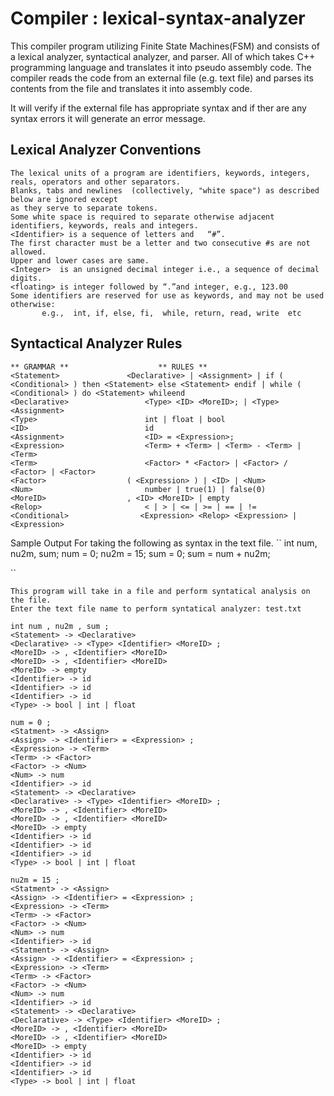 # Compiler : lexical-syntax-analyzer

This compiler program utilizing Finite State Machines(FSM) and consists of a lexical analyzer, syntactical analyzer, and parser.  All of which takes C++ programming language and translates it into pseudo assembly code. The compiler reads the code from an external file (e.g. text file) and parses its contents from the file and translates it into assembly code.

It will verify if the external file has appropriate syntax and if ther are any syntax errors it will generate an error message. 

## Lexical Analyzer Conventions
```
The lexical units of a program are identifiers, keywords, integers, reals, operators and other separators. 
Blanks, tabs and newlines  (collectively, "white space") as described below are ignored except 
as they serve to separate tokens. 
Some white space is required to separate otherwise adjacent identifiers, keywords, reals and integers.
<Identifier> is a sequence of letters and   “#”. 
The first character must be a letter and two consecutive #s are not allowed. 
Upper and lower cases are same. 
<Integer>  is an unsigned decimal integer i.e., a sequence of decimal digits.
<floating> is integer followed by “.”and integer, e.g., 123.00 
Some identifiers are reserved for use as keywords, and may not be used otherwise:
       e.g.,  int, if, else, fi,  while, return, read, write  etc
```

## Syntactical Analyzer Rules
```
** GRAMMAR **                    ** RULES **
<Statement>	              <Declarative> | <Assignment> | if ( <Conditional> ) then <Statement> else <Statement> endif | while ( <Conditional> ) do <Statement> whileend
<Declarative>	              <Type> <ID> <MoreID>; | <Type> <Assignment> 
<Type>                        int | float | bool
<ID>	                      id           
<Assignment>	              <ID> = <Expression>;
<Expression>	              <Term> + <Term> | <Term> - <Term> | <Term>
<Term>	                      <Factor> * <Factor> | <Factor> / <Factor> | <Factor>
<Factor>	              ( <Expression> ) | <ID> | <Num>
<Num>	                      number | true(1) | false(0)
<MoreID>	              , <ID> <MoreID> | empty
<Relop>	                      < | > | <= | >= | == | !=
<Conditional> 	             <Expression> <Relop> <Expression> | <Expression>
```

Sample Output
For taking the following as syntax in the text file.
``
int num, nu2m, sum;
num = 0;
nu2m = 15;
sum = 0;
sum = num + nu2m;

``

```
This program will take in a file and perform syntatical analysis on the file.
Enter the text file name to perform syntatical analyzer: test.txt

int num , nu2m , sum ;
<Statement> -> <Declarative>
<Declarative> -> <Type> <Identifier> <MoreID> ;
<MoreID> -> , <Identifier> <MoreID>
<MoreID> -> , <Identifier> <MoreID>
<MoreID> -> empty
<Identifier> -> id
<Identifier> -> id
<Identifier> -> id
<Type> -> bool | int | float

num = 0 ;
<Statment> -> <Assign>
<Assign> -> <Identifier> = <Expression> ;
<Expression> -> <Term>
<Term> -> <Factor>
<Factor> -> <Num>
<Num> -> num
<Identifier> -> id
<Statement> -> <Declarative>
<Declarative> -> <Type> <Identifier> <MoreID> ;
<MoreID> -> , <Identifier> <MoreID>
<MoreID> -> , <Identifier> <MoreID>
<MoreID> -> empty
<Identifier> -> id
<Identifier> -> id
<Identifier> -> id
<Type> -> bool | int | float

nu2m = 15 ;
<Statment> -> <Assign>
<Assign> -> <Identifier> = <Expression> ;
<Expression> -> <Term>
<Term> -> <Factor>
<Factor> -> <Num>
<Num> -> num
<Identifier> -> id
<Statment> -> <Assign>
<Assign> -> <Identifier> = <Expression> ;
<Expression> -> <Term>
<Term> -> <Factor>
<Factor> -> <Num>
<Num> -> num
<Identifier> -> id
<Statement> -> <Declarative>
<Declarative> -> <Type> <Identifier> <MoreID> ;
<MoreID> -> , <Identifier> <MoreID>
<MoreID> -> , <Identifier> <MoreID>
<MoreID> -> empty
<Identifier> -> id
<Identifier> -> id
<Identifier> -> id
<Type> -> bool | int | float
```
